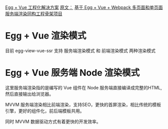 

[Egg + Vue 工程化解决方案](https://www.yuque.com/easy-team/egg-vue)
[原文：](https://www.yuque.com/easy-team/egg-vue/init)
[基于 Egg + Vue + Webpack 多页面和单页面服务端渲染同构工程骨架项目](https://github.com/easy-team/egg-vue-webpack-boilerplate)
 
 
 # Egg + Vue 渲染模式

目前 egg-view-vue-ssr 支持 服务端渲染模式 和 前端渲染模式 两种渲染模式




# Egg + Vue 服务端 Node 渲染模式

这里服务端渲染指的是编写的 Vue 组件在 Node 服务端直接编译成完整的HTML, 然后直接输出给浏览器。

MVVM 服务端渲染相比前端渲染，支持SEO，更快的首屏渲染，相比传统的模板引擎，更好的组件化，前后端模板共用。

同时 MVVM 数据驱动方式有着更快的开发效率。






